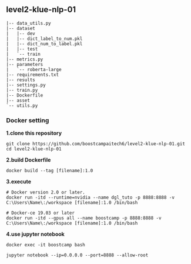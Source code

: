 ## level2-klue-nlp-01

```
|-- data_utils.py
|-- dataset
|   |-- dev
|   |-- dict_label_to_num.pkl
|   |-- dict_num_to_label.pkl
|   |-- test
|   `-- train
|-- metrics.py
|-- parameters
|   `-- roberta-large
|-- requirements.txt
|-- results
|-- settings.py
|-- train.py
|-- Dockerfile
|-- asset
`-- utils.py

```


### Docker setting
**1.clone this repository**
``` 
git clone https://github.com/boostcampaitech6/level2-klue-nlp-01.git
cd level2-klue-nlp-01
```

**2.build Dockerfile**
```
docker build --tag [filename]:1.0
```

**3.execute**

```
# Docker version 2.0 or later.
docker run -itd --runtime=nvidia --name dgl_tuto -p 8888:8888 -v C:\Users\Name\:/workspace [filename]:1.0 /bin/bash
```

```
# Docker-ce 19.03 or later
docker run -itd --gpus all --name boostcamp -p 8888:8888 -v C:\Users\Name\:/workspace [filename]:1.0 /bin/bash
```

**4.use jupyter notebook**
```
docker exec -it boostcamp bash

jupyter notebook --ip=0.0.0.0 --port=8888 --allow-root
```
